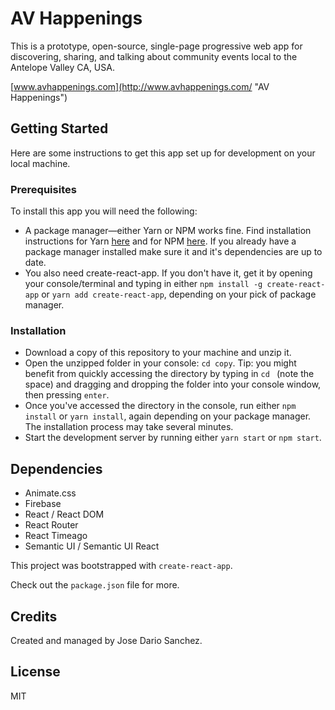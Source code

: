 # AV Happenings

This is a prototype, open-source, single-page progressive web app for discovering, sharing, and talking about community events local to the Antelope Valley CA, USA.

[www.avhappenings.com](http://www.avhappenings.com/ "AV Happenings")

## Getting Started

Here are some instructions to get this app set up for development on your local machine.

### Prerequisites

To install this app you will need the following:

* A package manager—either Yarn or NPM works fine. Find installation instructions for Yarn [here](https://yarnpkg.com/lang/en/docs/install/) and for NPM [here](https://www.npmjs.com/get-npm). If you already have a package manager installed make sure it and it's dependencies are up to date.
* You also need create-react-app. If you don't have it, get it by opening your console/terminal and typing in either `npm install -g create-react-app` or `yarn add create-react-app`, depending on your pick of package manager.

### Installation

* Download a copy of this repository to your machine and unzip it.
* Open the unzipped folder in your console: `cd copy`. Tip: you might benefit from quickly accessing the directory by typing in `cd ` (note the space) and dragging and dropping the folder into your console window, then pressing `enter`.
* Once you've accessed the directory in the console, run either `npm install` or `yarn install`, again depending on your package manager. The installation process may take several minutes.
* Start the development server by running either `yarn start` or `npm start`.

## Dependencies
* Animate.css
* Firebase
* React / React DOM
* React Router
* React Timeago
* Semantic UI / Semantic UI React

This project was bootstrapped with `create-react-app`.

Check out the `package.json` file for more.

## Credits

Created and managed by Jose Dario Sanchez.

## License

MIT